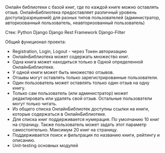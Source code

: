   Онлайн библиотеки c базой книг, где по каждой книге можно оставлять отзыв. ОнлайнБиблиотека предоставляет различный уровень доступа(разрешений) для разных типов пользователей (администратор, авторизованный пользователь, неавторизованный пользователь)


  Стек:
  Python 
  Django
  Django Rest Framework
  Django-Filter


  Общий функционал проекта:

  - Registration, Login, Logout - через Токен авторизацию
  - ОнлайнБиблиотека может содержать множество книг.
  - Одна книга может находиться только в Одной определенной ОнлайнБиблиотеке.
  - У одной книги может быть множество отзывов.
  - Отзывы могут оставлять только зарегистрированные пользователи.
  - Один пользователь может оставлять только один отзыв на одну книгу.
  - Только сам пользователь (или администратор) может редактировать или удалять свой отзыв. Остальные пользователи могут только читать.
  - Из общего списка ОнлайнБиблиотек доступны ссылки на книги, которые содержаться в ОнлайнБиблиотеке.
  - Для списка книг поддерживается нумерация. По умолчанию 10 книг на страницу. Также пользователь может задать этот параметр самостоятельно. Максимум 20 книг на страницу.
  - Поддерживается поиск и фильтрация по названию книги, рейтингу и описанию.
  - Unit-testing основных модулей
